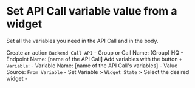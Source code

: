 # Set API Call variable value from a widget

Set all the variables you need in the API Call and in the body.

Create an action `Backend Call API`
    - Group or Call Name: (Group) HQ
    - Endpoint Name: [name of the API Call]
Add variables with the button `+ Variable`:
    - Variable Name: [name of the API Call's variables]
    - Value Source: `From Variable`
    - Set Variable > `Widget State` > Select the desired widget
    - 